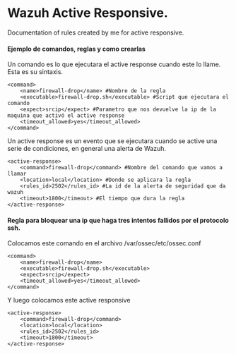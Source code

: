 # Wazuh Active Responsive.
Documentation of rules created by me for active responsive.

#### Ejemplo de comandos, reglas y como crearlas
Un comando es lo que ejecutara el active response cuando este lo llame. Esta es su sintaxis.
```
<command>
    <name>firewall-drop</name> #Nombre de la regla
    <executable>firewall-drop.sh</executable> #Script que ejecutara el comando
    <expect>srcip</expect> #Parametro que nos devuelve la ip de la maquina que activó el active response
    <timeout_allowed>yes</timeout_allowed> 
</command>
```
Un active response es un evento que se ejecutara cuando se active una serie de condiciones, en general una alerta de Wazuh.
```
<active-response>
    <command>firewall-drop</command> #Nombre del comando que vamos a llamar
    <location>local</location> #Donde se aplicara la regla
    <rules_id>2502</rules_id> #La id de la alerta de seguridad que da wazuh
    <timeout>1800</timeout> #El tiempo que dura la regla 
</active-response>
```


#### Regla para bloquear una ip que haga tres intentos fallidos por el protocolo ssh.
Colocamos este comando en el archivo /var/ossec/etc/ossec.conf
```
<command>
    <name>firewall-drop</name> 
    <executable>firewall-drop.sh</executable>
    <expect>srcip</expect>
    <timeout_allowed>yes</timeout_allowed>
</command>
```
Y luego colocamos este active responsive
```
<active-response>
    <command>firewall-drop</command>
    <location>local</location>
    <rules_id>2502</rules_id>
    <timeout>1800</timeout>
</active-response>
```
